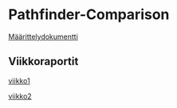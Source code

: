 # Pathfinder-Comparison

[Määrittelydokumentti](https://github.com/koivkai/Pathfinder-Comparison/blob/master/dokumentaatio/m%C3%A4%C3%A4rittely.md)

## Viikkoraportit
[viikko1](https://github.com/koivkai/Pathfinder-Comparison/blob/master/dokumentaatio/viikkoraportit/viikko1.md)

[viikko2](https://github.com/koivkai/Pathfinder-Comparison/blob/master/dokumentaatio/viikkoraportit/viikko2.md)
